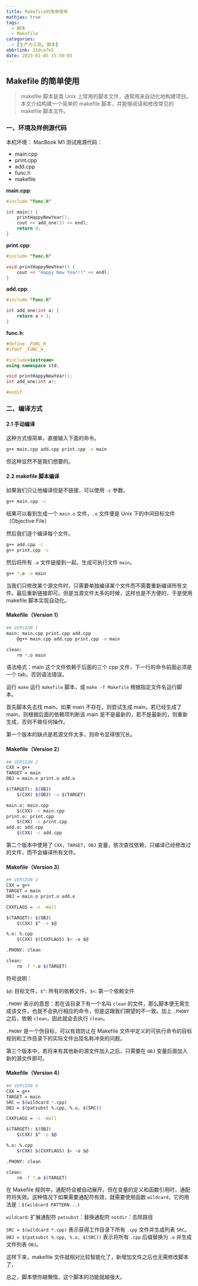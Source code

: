 ```yaml
---
title: Makefile的简单使用
mathjax: true
tags:
  - 脚本
  - Makefile
categories:
  - [生产力工具, 脚本]
abbrlink: 31dce7e5
date: 2023-01-05 15:50:03
---
```


## Makefile 的简单使用

>makefile 脚本是类 Unix 上常用的脚本文件，通常用来自动化地构建项目。本文介绍构建一个简单的 makefile 脚本，并能够阅读和修改常见的 makefile 脚本文件。

<!-- more -->

### 一、环境及样例源代码

本机环境： MacBook M1
测试用源代码：

- main.cpp
- print.cpp
- add.cpp
- func.h
- makefile

**main.cpp**:

```cpp
#include "func.h"

int main() {
    printHappyNewYear();
    cout << add_one(3) << endl;
    return 0;
}
```

**print.cpp**:

```cpp
#include "func.h"

void printHappyNewYear() {
    cout << "Happy New Year!!" << endl;
}
```

**add.cpp**:

```cpp
#include "func.h"

int add_one(int a) {
    return a + 1;
}
```

**func.h**:

```cpp
#define _FUNC_H_
#ifdef _FUNC_H_

#include<iostream>
using namespace std;

void printHappyNewYear();
int add_one(int a);

#endif
```

### 二、编译方式

#### 2.1 手动编译

这种方式很简单，直接输入下面的命令。

```bash
g++ main.cpp add.cpp print.cpp -o main
```

但这种显然不是我们想要的。

#### 2.2 makefile 脚本编译

如果我们只让他编译但是不链接，可以使用 `-c` 参数。

```bash
g++ main.cpp -c
```

结果可以看到生成一个 `main.o` 文件，`.o` 文件便是 Unix 下的中间目标文件（Objective File）

然后我们逐个编译每个文件。

```bash
g++ add.cpp -c
g++ print.cpp -c
```

然后将所有 `.o` 文件链接到一起，生成可执行文件 `main`。

```bash
g++ *.o -o main
```

当我们只修改某个源文件时，只需要单独编译某个文件而不需要重新编译所有文件。最后重新链接即可。但是当源文件太多的时候，这样也是不方便的，于是使用 makefile 脚本实现自动化。

#### Makefile（Version 1）

```bash
## VERSION 1
main: main.cpp print.cpp add.cpp
	@g++ main.cpp add.cpp print.cpp -o main

clean:
	rm *.o main
```

语法格式：main 这个文件依赖于后面的三个 cpp 文件，下一行的命令前面必须是一个 tab，否则语法错误。

运行 `make` 运行 `makefile` 脚本，或 `make -f Makefile` 根据指定文件名运行脚本。

首先脚本先去找 main，如果 main 不存在，则尝试生成 main。若已经生成了 main，则根据后面的依赖项判断该 main 是不是最新的，若不是最新的，则重新生成，否则不做任何操作。

第一个版本的缺点是若源文件太多，则命令显得很冗长。

#### Makefile（Version 2）

```bash
## VERSION 2
CXX = g++
TARGET = main
OBJ = main.o print.o add.o

$(TARGET): $(OBJ)
	$(CXX) $(OBJ) -o $(TARGET)

main.o: main.cpp
	$(CXX) -c main.cpp
print.o: print.cpp
	$(CXX) -c print.cpp
add.o: add.cpp
	$(CXX) -c add.cpp
```

第二个版本中使用了 `CXX`，`TARGET`，`OBJ` 变量，依次查找依赖，只编译已经修改过的文件，而不会编译所有文件。

#### Makefile（Version 3）

```bash
## VERSION 3
CXX = g++
TARGET = main
OBJ = main.o print.o add.o

CXXFLAGS = -c -Wall

$(TARGET): $(OBJ)
	$(CXX) $^ -o $@

%.o: %.cpp
	$(CXX) $(CXXFLAGS) $< -o $@

.PHONY: clean

clean:
	rm -f *.o $(TARGET)
```

符号说明：

`$@`: 目标文件，`$^`: 所有的依赖文件，`$<`: 第一个依赖文件

`.PHONY` 表示的意思：若在该目录下有一个名叫 `clean` 的文件，那么脚本便无需生成该文件，也就不会执行相应的命令，但是这跟我们期望的不一致。加上 `.PHONY` 之后，依赖 `clean`，因此就会去执行 `clean`。

`.PHONY` 是一个伪目标，可以有效防止在 Makefile 文件中定义的可执行命令的目标规则和工作目录下的实际文件出现名称冲突的问题。

第三个版本中，若将来有其他新的源文件加入之后，只需要在 `OBJ` 变量后面加入新的源文件即可。

#### Makefile（Version 4）

```bash
## VERSION 4
CXX = g++
TARGET = main
SRC = $(wildcard *.cpp)
OBJ = $(patsubst %.cpp, %.o, $(SRC))

CXXFLAGS = -c -Wall

$(TARGET): $(OBJ)
	$(CXX) $^ -o $@

%.o: %.cpp
	$(CXX) $(CXXFLAGS) $< -o $@

.PHONY: clean

clean:
	rm -f *.o $(TARGET)
```

在 Makefile 规则中，通配符会被自动展开。但在变量的定义和函数引用时，通配符将失效。这种情况下如果需要通配符有效，就需要使用函数 `wildcard`，它的用法是：`$(wildcard PATTERN...)`

`wildcard`: 扩展通配符
`patsubst`：替换通配符
`notdir`：去除路径

`SRC = $(wildcard *.cpp)` 表示获得工作目录下所有 `.cpp` 文件并生成列表 `SRC`。
`OBJ = $(patsubst %.cpp, %.o, $(SRC))` 表示将所有 `.cpp` 后缀替换为 `.o` 并生成文件列表 `OBJ`。

这样下来，makefile 文件就相对比较智能化了，新增加文件之后也无需修改脚本了，

总之，脚本使你越懒惰，这个脚本的功能就越强大。